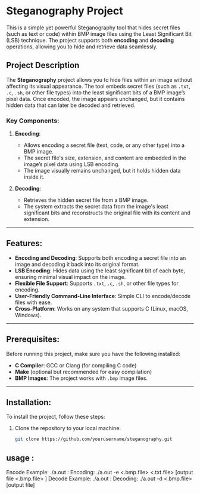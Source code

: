 # Steganography Project

This is a simple yet powerful Steganography tool that hides secret files (such as text or code) within BMP image files using the Least Significant Bit (LSB) technique. The project supports both **encoding** and **decoding** operations, allowing you to hide and retrieve data seamlessly.

## Project Description

The **Steganography** project allows you to hide files within an image without affecting its visual appearance. The tool embeds secret files (such as `.txt`, `.c`, `.sh`, or other file types) into the least significant bits of a BMP image’s pixel data. Once encoded, the image appears unchanged, but it contains hidden data that can later be decoded and retrieved.

### Key Components:
1. **Encoding**: 
   - Allows encoding a secret file (text, code, or any other type) into a BMP image.
   - The secret file's size, extension, and content are embedded in the image’s pixel data using LSB encoding.
   - The image visually remains unchanged, but it holds hidden data inside it.

2. **Decoding**:
   - Retrieves the hidden secret file from a BMP image.
   - The system extracts the secret data from the image's least significant bits and reconstructs the original file with its content and extension.

---

## Features:
- **Encoding and Decoding**: Supports both encoding a secret file into an image and decoding it back into its original format.
- **LSB Encoding**: Hides data using the least significant bit of each byte, ensuring minimal visual impact on the image.
- **Flexible File Support**: Supports `.txt`, `.c`, `.sh`, or other file types for encoding.
- **User-Friendly Command-Line Interface**: Simple CLI to encode/decode files with ease.
- **Cross-Platform**: Works on any system that supports C (Linux, macOS, Windows).

---

## Prerequisites:

Before running this project, make sure you have the following installed:

- **C Compiler**: GCC or Clang (for compiling C code)
- **Make** (optional but recommended for easy compilation)
- **BMP Images**: The project works with `.bmp` image files.

---

## Installation:

To install the project, follow these steps:

1. Clone the repository to your local machine:

   ```bash
   git clone https://github.com/yourusername/steganography.git
## usage :
Encode Example:
./a.out : Encoding: ./a.out -e <.bmp.file> <.txt.file> [output file <.bmp.file> ]
Decode Example:
./a.out : Decoding: ./a.out -d <.bmp.file> [output file]
